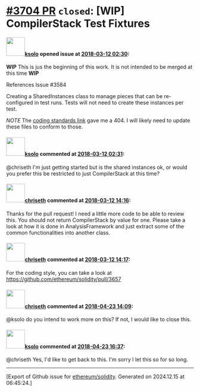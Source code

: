 # [\#3704 PR](https://github.com/ethereum/solidity/pull/3704) `closed`: [WIP] CompilerStack Test Fixtures

#### <img src="https://avatars.githubusercontent.com/u/103829?v=4" width="50">[ksolo](https://github.com/ksolo) opened issue at [2018-03-12 02:30](https://github.com/ethereum/solidity/pull/3704):

**WIP** This is jus the beginning of this work. It is not intended to be merged at this time **WIP**

References Issue #3584 

Creating a SharedInstances class to manage pieces that can be re-configured in test runs. Tests will not need to create these instances per test.

_NOTE_ The [coding standards link](https://raw.githubusercontent.com/ethereum/cpp-ethereum/develop/CodingStandards.txt) gave me a 404. I will likely need to update these files to conform to those.

#### <img src="https://avatars.githubusercontent.com/u/103829?v=4" width="50">[ksolo](https://github.com/ksolo) commented at [2018-03-12 02:31](https://github.com/ethereum/solidity/pull/3704#issuecomment-372177205):

@chriseth I'm just getting started but is the shared instances ok, or would you prefer this be restricted to just CompilerStack at this time?

#### <img src="https://avatars.githubusercontent.com/u/9073706?v=4" width="50">[chriseth](https://github.com/chriseth) commented at [2018-03-12 14:16](https://github.com/ethereum/solidity/pull/3704#issuecomment-372324665):

Thanks for the pull request! I need a little more code to be able to review this. You should not return CompilerStack by value for one. Please take a look at how it is done in AnalysisFramework and just extract some of the common functionalities into another class.

#### <img src="https://avatars.githubusercontent.com/u/9073706?v=4" width="50">[chriseth](https://github.com/chriseth) commented at [2018-03-12 14:17](https://github.com/ethereum/solidity/pull/3704#issuecomment-372324772):

For the coding style, you can take a look at https://github.com/ethereum/solidity/pull/3657

#### <img src="https://avatars.githubusercontent.com/u/9073706?v=4" width="50">[chriseth](https://github.com/chriseth) commented at [2018-04-23 14:09](https://github.com/ethereum/solidity/pull/3704#issuecomment-383588417):

@ksolo do you intend to work more on this? If not, I would like to close this.

#### <img src="https://avatars.githubusercontent.com/u/103829?v=4" width="50">[ksolo](https://github.com/ksolo) commented at [2018-04-23 16:37](https://github.com/ethereum/solidity/pull/3704#issuecomment-383640732):

@chriseth Yes, I'd like to get back to this. I'm sorry I let this so for so long.


-------------------------------------------------------------------------------



[Export of Github issue for [ethereum/solidity](https://github.com/ethereum/solidity). Generated on 2024.12.15 at 06:45:24.]
